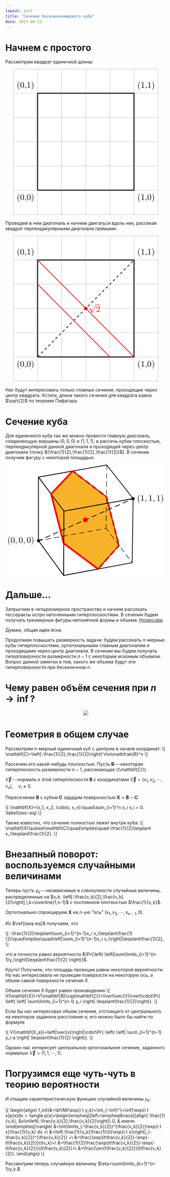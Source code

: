 ```yaml
---
layout: post
title: "Сечение бесконечномерного куба"
date: 2017-04-22
---
```

<script type="text/x-mathjax-config">
	MathJax.Hub.Config({
		extensions: ["tex2jax.js"],
		jax: ["input/TeX","output/HTML-CSS"],
		tex2jax: {inlineMath:  [["$", "$"],  ["\\(", "\\)"]],
			  displayMath: [["$$","$$"], ["\\[", "\\]"]]},
	TeX: {
		extensions: ["AMSmath.js", "AMSsymbols.js"],
		equationNumbers: {autoNumber: "AMS"},
	},
	"HTML-CSS": {availableFonts: ["TeX"], preferredFont: "TeX", webFont: "TeX"},
	});
</script>

<script type="text/javascript"
    src="https://cdn.mathjax.org/mathjax/latest/MathJax.js?config=TeX-AMS-MML_HTMLorMML">
</script>

# Начнем с простого
Pассмотрим квадрат единичной длины:

<p align="center">
<img src="/assets/2017-04-cube/square-1.svg"/>
</p>

Проведем в нем диагональ и начнем двигаться вдоль нее, рассекая квадрат перпендикулярными диагонали прямыми.

<p align="center">
<img src="/assets/2017-04-cube/square-2.svg"/>
</p>

Нас будут интересовать только _главные_ сечения, проходящие через центр квадрата. Кстати, длина такого сечения для квадрата равна $\sqrt{2}$ по теореме Пифагора.

# Сечение куба
Для единичного куба так же можно провести главную диагональ, соединяющую вершины $(0,0,0)$ и $(1,1,1)$, и рассечь кубик плоскостью, 
перпендикулярной данной диагонали и проходящей через центр диагонали (точку $(\frac{1}{2},\frac{1}{2},\frac{1}{2})$).
В сечении получим фигуру с некоторой площадью:

<p align="center">
<img src="/assets/2017-04-cube/slice-1.svg"/>
</p>

# Дальше...
Запрыгнем в четырехмерное пространство и начнем рассекать тессеракты остро наточенными гиперплоскостями. В сечении будем получать трехмерные фигуры непонятной формы и объема:
[Hypercube](http://imgur.com/gallery/Frqrj).

Думаю, общая идея ясна.

Продолжим повышать размерность задачи: будем рассекать $n$-мерные кубы гиперплоскостями, ортогональными главным диагоналям и проходящими через центр диагонали.
В сечении мы будем получать *гиперповерхности* размерности $n-1$ с некоторым искомым объемом.
Вопрос данной заметки в том, какого же объема будут эти гиперповерхности при бесконечном $n$.

# Чему равен объём сечения при $n\to\inf$?
<center>
<img src="https://prepsmarter.com/blog/content/images/2016/06/deeper.jpg"/>
</center>

# Геометрия в общем случае
Рассмотрим $n$-мерный единичный куб с центром в начале координат:
\\[
\mathbf{C}=\left[-\frac{1}{2},\frac{1}{2}\right]^n\in\mathfrak{R}^n
\\]

Рассечем его какой-нибудь плоскостью.
Пусть $\mathbf{B}$---некоторая гиперплоскость размерности $n-1$, рассекающая \\(\mathbf{C}\\).

$\vec{V}$---нормаль к этой гиперплоскости $\mathbf{B}$ с координатами $\vec{V}=(v_1,v_2,\cdots,v_n),\quad v_i\neq0$.

Пересечение $\mathbf{B}$ с кубом $\mathbf{C}$ зададим поверхностью $\mathbf{X}=\mathbf{B}\cap\mathbf{C}$:

\\[
\mathbf{X}=(x_1, x_2, \cdots, x_n):\quad\sum_{i=1}^n x_i v_i = 0.
\label{isec-eq}
\\]

Также известно, что сечение полностью лежит внутри куба:
\\[
\mathbf{X}\subset\mathbf{C}\quad\implies\quad-\frac{1}{2}\leqslant x_i\leqslant\frac{1}{2}.
\\]

# Внезапный поворот: воспользуемся случайными величинами

Теперь пусть $y_k$---независимые в совокупности случайные величины, распределенные на $v_k: \left[-\frac{v_k}{2},\frac{v_k}{2}\right],\,k=\overline{1,n-1}$
с постоянной плотностью $\frac{1}{v_k}$.

Ортогонально спроецируем $\mathbf{X}$ на $n$-ую "ось" $(x_1,x_2,\cdots,x_{n{-}1},0)$.

Из $\ref{iseq-eq}$ получаем, что

\\[
-\frac{1}{2}\leqslant\sum_{i=1}^{n-1}x_i v_i\leqslant\frac{1}{2}\quad\implies\quad\left|\sum_{i=1}^{n-1}x_i v_i\right|\leqslant\frac{1}{2},
\\]

что в точности равно вероятности
$\Pr{\left( \left|\sum\limits_{i=1}^{n-1}y_i\right|\leqslant\frac{1}{2} \right)}$.

Круто! Получили, что площадь проекции равна некоторой вероятности. Но нас интересовала не проекция поверхости на некоторую ось, а объем самой поверхности сечения $X$.

Объем сечения $X$ будет равен произведению 
\\[
V(\mathbf{X})=V(\mathbf{B}\cap\mathbf{C})=\lvert\vec{V}\rvert\cdot\Pr{ \left( \left| \sum\limits_{i=1}^{n-1} y_i \right| \leqslant\frac{1}{2}\right)}.
\\]

Если бы нас интересовал объем сечения, отстоящего от центрального на некоторое заданное расстояние $a$, его можно было бы найти по формуле

\\[
V(\mathbf{X_a})=\left|\vec{v}\right|\cdot\Pr{ \left( \left| \sum_{i=1}^{n-1} y_i-a \right| \leqslant\frac{1}{2} \right)}.
\\]

Однако нас интересует центральное ортогональное сечение, заданного нормалью $\vec{V}=(1,1,\cdots,1)$.

# Погрузимся еще чуть-чуть в теорию вероятности
И отыщем характеристическую функцию случайной величины $y_k$:

\\[
\begin{align}
f_k(t)&=\bf{M}\exp{i t y_k}=\int_{-\inf}^{+\inf}\exp{i t x}p(x)dx  =
\langle p(x)=\begin{empheq}[left=\empheqlbrace]{align}
\frac{1}{v_k}, &x\in\left[-\frac{v_k}{2},\frac{v_k}{2}\right]\\
0, & иначе.
\end{empheq}\rangle\\
&=\int\limits_{-\frac{v_k}{2}}^{\frac{v_k}{2}}\exp{i t x}\frac{1}{v_k} dx =\\
&=\left.\frac{1}{v_k}\frac{1}{it}\exp{i t x}\right|_{-\frac{v_k}{2}}^{\frac{v_k}{2}} =\\
&=\frac{\exp{it\frac{v_k}{2}}-\exp{-it\frac{v_k}{2}}}{itv_k}=\\
&=\frac{1}{2}\frac{\exp{it\frac{v_k}{2}}-\exp{-it\frac{v_k}{2}}}{it\frac{v_k}{2}}=\\
&=\frac{\sin{t\frac{v_k}{2}}}{t\frac{v_k}{2}}.
\end{align}
\\]

Рассмотрим теперь случайную величину $\eta=\sum\limits_{k=1}^{n-1}y_k.$
